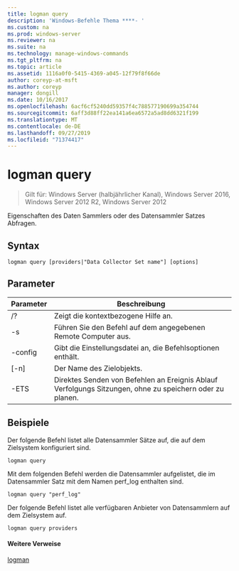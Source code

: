 ```yaml
---
title: logman query
description: 'Windows-Befehle Thema ****- '
ms.custom: na
ms.prod: windows-server
ms.reviewer: na
ms.suite: na
ms.technology: manage-windows-commands
ms.tgt_pltfrm: na
ms.topic: article
ms.assetid: 1116a0f0-5415-4369-a045-12f79f8f66de
author: coreyp-at-msft
ms.author: coreyp
manager: dongill
ms.date: 10/16/2017
ms.openlocfilehash: 6acf6cf5240dd59357f4c788577190699a354744
ms.sourcegitcommit: 6aff3d88ff22ea141a6ea6572a5ad8dd6321f199
ms.translationtype: MT
ms.contentlocale: de-DE
ms.lasthandoff: 09/27/2019
ms.locfileid: "71374417"
---
```

# <a name="logman-query"></a>logman query

>Gilt für: Windows Server (halbjährlicher Kanal), Windows Server 2016, Windows Server 2012 R2, Windows Server 2012

Eigenschaften des Daten Sammlers oder des Datensammler Satzes Abfragen.  

## <a name="syntax"></a>Syntax  
```  
logman query [providers|"Data Collector Set name"] [options]  
```  
## <a name="parameters"></a>Parameter  

|     Parameter      |                                 Beschreibung                                  |
|--------------------|------------------------------------------------------------------------------|
|         /?         |                       Zeigt die kontextbezogene Hilfe an.                       |
| -s <computer name> |            Führen Sie den Befehl auf dem angegebenen Remote Computer aus.             |
|  -config <value>   |           Gibt die Einstellungsdatei an, die Befehlsoptionen enthält.            |
|    [-n] <name>     |                          Der Name des Zielobjekts.                          |
|        -ETS        | Direktes Senden von Befehlen an Ereignis Ablauf Verfolgungs Sitzungen, ohne zu speichern oder zu planen. |

## <a name="BKMK_examples"></a>Beispiele  
Der folgende Befehl listet alle Datensammler Sätze auf, die auf dem Zielsystem konfiguriert sind.  
```  
logman query  
```  
Mit dem folgenden Befehl werden die Datensammler aufgelistet, die im Datensammler Satz mit dem Namen perf_log enthalten sind.  
```  
logman query "perf_log"  
```  
Der folgende Befehl listet alle verfügbaren Anbieter von Datensammlern auf dem Zielsystem auf.  
```  
logman query providers  
```  
#### <a name="additional-references"></a>Weitere Verweise  
[logman](logman.md)  
